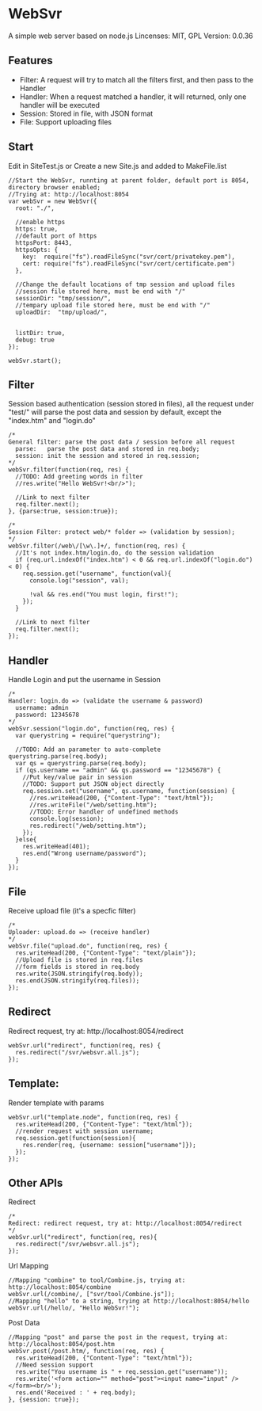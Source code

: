 WebSvr
==============
A simple web server based on node.js
Lincenses: MIT, GPL
Version: 0.0.36

Features
--------------
- Filter: A request will try to match all the filters first, and then pass to the Handler
- Handler: When a request matched a handler, it will returned, only one handler will be executed
- Session: Stored in file, with JSON format
- File: Support uploading files

Start
--------------
Edit in SiteTest.js or Create a new Site.js and added to MakeFile.list

    //Start the WebSvr, runnting at parent folder, default port is 8054, directory browser enabled;
    //Trying at: http://localhost:8054
    var webSvr = new WebSvr({
      root: "./",

      //enable https
      https: true,
      //default port of https
      httpsPort: 8443,
      httpsOpts: {
        key:  require("fs").readFileSync("svr/cert/privatekey.pem"),
        cert: require("fs").readFileSync("svr/cert/certificate.pem")
      },

      //Change the default locations of tmp session and upload files
      //session file stored here, must be end with "/"
      sessionDir: "tmp/session/",
      //tempary upload file stored here, must be end with "/"
      uploadDir:  "tmp/upload/",


      listDir: true,
      debug: true
    });

    webSvr.start();

Filter
--------------
Session based authentication (session stored in files), all the request under "test/" will parse the post data and session by default, except the "index.htm" and "login.do"

    /*
    General filter: parse the post data / session before all request
      parse:   parse the post data and stored in req.body;
      session: init the session and stored in req.session; 
    */
    webSvr.filter(function(req, res) {
      //TODO: Add greeting words in filter
      //res.write("Hello WebSvr!<br/>");

      //Link to next filter
      req.filter.next();
    }, {parse:true, session:true});

    /*
    Session Filter: protect web/* folder => (validation by session);
    */
    webSvr.filter(/web\/[\w\.]+/, function(req, res) {
      //It's not index.htm/login.do, do the session validation
      if (req.url.indexOf("index.htm") < 0 && req.url.indexOf("login.do") < 0) {
        req.session.get("username", function(val){
          console.log("session", val);

          !val && res.end("You must login, first!");
        });
      }

      //Link to next filter
      req.filter.next();
    });


Handler
--------------
Handle Login and put the username in Session

    /*
    Handler: login.do => (validate the username & password)
      username: admin
      password: 12345678
    */
    webSvr.session("login.do", function(req, res) {
      var querystring = require("querystring");

      //TODO: Add an parameter to auto-complete querystring.parse(req.body);
      var qs = querystring.parse(req.body);
      if (qs.username == "admin" && qs.password == "12345678") {
        //Put key/value pair in session
        //TODO: Support put JSON object directly
        req.session.set("username", qs.username, function(session) {
          //res.writeHead(200, {"Content-Type": "text/html"});
          //res.writeFile("/web/setting.htm");
          //TODO: Error handler of undefined methods
          console.log(session);
          res.redirect("/web/setting.htm");
        });
      }else{
        res.writeHead(401);
        res.end("Wrong username/password");
      }
    });

File
--------------
Receive upload file (it's a specfic filter)

    /*
    Uploader: upload.do => (receive handler)
    */
    webSvr.file("upload.do", function(req, res) {
      res.writeHead(200, {"Content-Type": "text/plain"});
      //Upload file is stored in req.files
      //form fields is stored in req.body
      res.write(JSON.stringify(req.body));
      res.end(JSON.stringify(req.files));
    });

Redirect
--------------
Redirect request, try at: http://localhost:8054/redirect

    webSvr.url("redirect", function(req, res) {
      res.redirect("/svr/websvr.all.js");
    });

Template:
--------------
Render template with params

    webSvr.url("template.node", function(req, res) {
      res.writeHead(200, {"Content-Type": "text/html"});
      //render request with session username;
      req.session.get(function(session){
        res.render(req, {username: session["username"]});
      });
    });

Other APIs
--------------
Redirect

    /*
    Redirect: redirect request, try at: http://localhost:8054/redirect
    */
    webSvr.url("redirect", function(req, res){
      res.redirect("/svr/websvr.all.js");
    });

Url Mapping

    //Mapping "combine" to tool/Combine.js, trying at: http://localhost:8054/combine
    webSvr.url(/combine/, ["svr/tool/Combine.js"]);
    //Mapping "hello" to a string, trying at http://localhost:8054/hello
    webSvr.url(/hello/, "Hello WebSvr!");

Post Data

    //Mapping "post" and parse the post in the request, trying at: http://localhost:8054/post.htm
    webSvr.post(/post.htm/, function(req, res) {
      res.writeHead(200, {"Content-Type": "text/html"});
      //Need session support
      res.write("You username is " + req.session.get("username"));
      res.write('<form action="" method="post"><input name="input" /></form><br/>');
      res.end('Received : ' + req.body);
    }, {session: true});